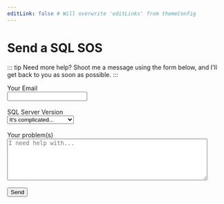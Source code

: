 ```yaml
---
editLink: false # Will overwrite 'editLinks' from themeConfig
---
```


# Send a SQL SOS

::: tip Need more help?
Shoot me a message using the form below, and I'll get back to you as soon as possible.
::: 

<form action="https://send.pageclip.co/4VbMDoV02C8aN7vFEjebO1Wbwrl0wRny/Contact" class="pageclip-form" method="post">
		<div class="form-group">
			<label>Your Email</label>
			<br />
			<input required type="email" name="email" placeholder="" />
		</div>
		<br />
		<div class="form-group">
			<label>SQL Server Version</label>
			<br />
			<select name="version" required="">
				<option value="complicated">It's complicated...</option>
				<option value="2008">SQL Server 2008 / R2</option>
				<option value="2012">SQL Server 2012</option>
				<option value="2014">SQL Server 2014</option>
				<option value="2016">SQL Server 2016</option>
				<option value="2017">SQL Server 2017</option>
				<option value="2019">SQL Server 2019</option>
				<option value="Azure">Azure SQL</option>
			</select>
		</div>
		<br />
		<div class="form-group">
			<label>Your problem(s)</label>
			<br />
			<textarea name="problem" required minlength="10" cols="55" rows="6" placeholder="I need help with..."></textarea>
		</div>
	  <br />
	  <button type="submit" class="pageclip-form__submit--dark-loader">
		<span>Send</span>
	  </button>
	</form>